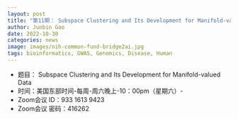 ```yaml
---
layout: post
title: "第11期： Subspace Clustering and Its Development for Manifold-valued Data"
author: Junbin Gao 
date: 2022-10-30
categories: news
image: images/nih-common-fund-bridge2ai.jpg
tags: bioinformatics, GWAS, Genomics, Disease, Human
---
```


- 题目： Subspace Clustering and Its Development for Manifold-valued Data
- 时间：美国东部时间-每周-周六晚上-10：00pm（星期六）-
- Zoom会议 ID：933 1613 9423
- Zoom会议 密码：416262
